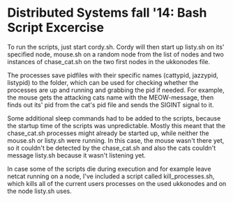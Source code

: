 Distributed Systems fall '14: Bash Script Excercise
===================================================

To run the scripts, just start cordy.sh. Cordy will then start up listy.sh on its' specified node, mouse.sh on a random node from the list of nodes and two instances of chase_cat.sh on the two first nodes in the ukkonodes file. 

The processes save pidfiles with their specific names (cattypid, jazzypid, listypid) to the folder, which can be used for checking whether the processes are up and running and grabbing the pid if needed. For example, the mouse gets the attacking cats name with the MEOW-message, then finds out its' pid from the cat's pid file and sends the SIGINT signal to it.

Some additional sleep commands had to be added to the scripts, because the startup time of the scripts was unpredictable. Mostly this meant that the chase_cat.sh processes might already be started up, while neither the mouse.sh or listy.sh were running. In this case, the mouse wasn't there yet, so it couldn't be detected by the chase_cat.sh and also the cats couldn't message listy.sh because it wasn't listening yet.

In case some of the scripts die during execution and for example leave netcat running on a node, I've included a script called kill_processes.sh, which kills all of the current users processes on the used ukkonodes and on the node listy.sh uses.
